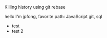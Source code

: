 Killing history using git rebase

hello
I'm jpfong, favorite path: JavaScript
git, sql
* test
* test 2
